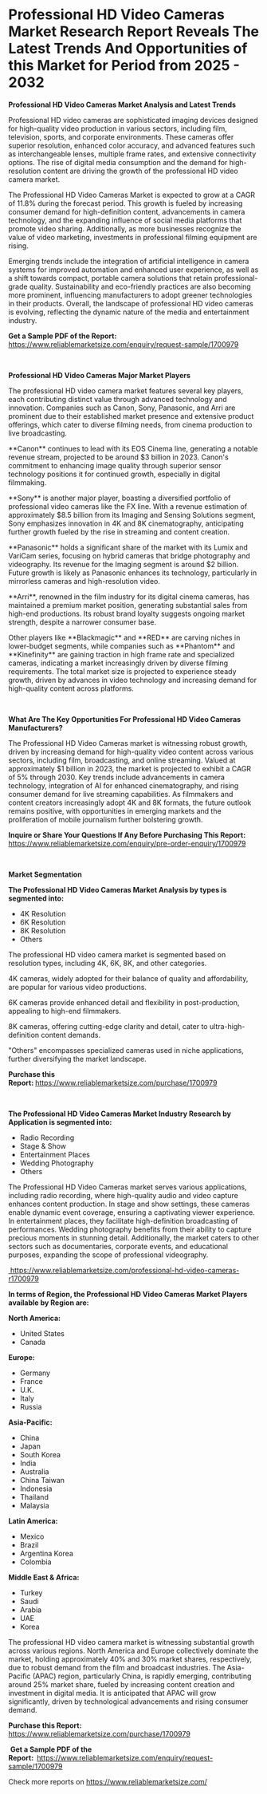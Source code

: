 <p><h1>Professional HD Video Cameras Market Research Report Reveals The Latest Trends And Opportunities of this Market for Period from 2025 - 2032</h1></p><p><strong>Professional HD Video Cameras Market Analysis and Latest Trends</strong></p>
<p><p>Professional HD video cameras are sophisticated imaging devices designed for high-quality video production in various sectors, including film, television, sports, and corporate environments. These cameras offer superior resolution, enhanced color accuracy, and advanced features such as interchangeable lenses, multiple frame rates, and extensive connectivity options. The rise of digital media consumption and the demand for high-resolution content are driving the growth of the professional HD video camera market.</p><p>The Professional HD Video Cameras Market is expected to grow at a CAGR of 11.8% during the forecast period. This growth is fueled by increasing consumer demand for high-definition content, advancements in camera technology, and the expanding influence of social media platforms that promote video sharing. Additionally, as more businesses recognize the value of video marketing, investments in professional filming equipment are rising. </p><p>Emerging trends include the integration of artificial intelligence in camera systems for improved automation and enhanced user experience, as well as a shift towards compact, portable camera solutions that retain professional-grade quality. Sustainability and eco-friendly practices are also becoming more prominent, influencing manufacturers to adopt greener technologies in their products. Overall, the landscape of professional HD video cameras is evolving, reflecting the dynamic nature of the media and entertainment industry.</p></p>
<p><strong>Get a Sample PDF of the Report:&nbsp;</strong> <a href="https://www.reliablemarketsize.com/enquiry/request-sample/1700979?utm_campaign=1901&utm_medium=2&utm_source=Github&utm_content=ia&utm_term=11022025&utm_id=professional-hd-video-cameras">https://www.reliablemarketsize.com/enquiry/request-sample/1700979</a></p>
<p>&nbsp;</p>
<p><strong>Professional HD Video Cameras Major Market Players</strong></p>
<p><p>The professional HD video camera market features several key players, each contributing distinct value through advanced technology and innovation. Companies such as Canon, Sony, Panasonic, and Arri are prominent due to their established market presence and extensive product offerings, which cater to diverse filming needs, from cinema production to live broadcasting.</p><p>**Canon** continues to lead with its EOS Cinema line, generating a notable revenue stream, projected to be around $3 billion in 2023. Canon's commitment to enhancing image quality through superior sensor technology positions it for continued growth, especially in digital filmmaking.</p><p>**Sony** is another major player, boasting a diversified portfolio of professional video cameras like the FX line. With a revenue estimation of approximately $8.5 billion from its Imaging and Sensing Solutions segment, Sony emphasizes innovation in 4K and 8K cinematography, anticipating further growth fueled by the rise in streaming and content creation.</p><p>**Panasonic** holds a significant share of the market with its Lumix and VariCam series, focusing on hybrid cameras that bridge photography and videography. Its revenue for the Imaging segment is around $2 billion. Future growth is likely as Panasonic enhances its technology, particularly in mirrorless cameras and high-resolution video.</p><p>**Arri**, renowned in the film industry for its digital cinema cameras, has maintained a premium market position, generating substantial sales from high-end productions. Its robust brand loyalty suggests ongoing market strength, despite a narrower consumer base.</p><p>Other players like **Blackmagic** and **RED** are carving niches in lower-budget segments, while companies such as **Phantom** and **Kinefinity** are gaining traction in high frame rate and specialized cameras, indicating a market increasingly driven by diverse filming requirements. The total market size is projected to experience steady growth, driven by advances in video technology and increasing demand for high-quality content across platforms.</p></p>
<p>&nbsp;</p>
<p><strong>What Are The Key Opportunities For Professional HD Video Cameras Manufacturers?</strong></p>
<p><p>The Professional HD Video Cameras market is witnessing robust growth, driven by increasing demand for high-quality video content across various sectors, including film, broadcasting, and online streaming. Valued at approximately $1 billion in 2023, the market is projected to exhibit a CAGR of 5% through 2030. Key trends include advancements in camera technology, integration of AI for enhanced cinematography, and rising consumer demand for live streaming capabilities. As filmmakers and content creators increasingly adopt 4K and 8K formats, the future outlook remains positive, with opportunities in emerging markets and the proliferation of mobile journalism further bolstering growth.</p></p>
<p><strong>Inquire or Share Your Questions If Any Before Purchasing This Report:</strong> <a href="https://www.reliablemarketsize.com/enquiry/pre-order-enquiry/1700979?utm_campaign=1901&utm_medium=2&utm_source=Github&utm_content=ia&utm_term=11022025&utm_id=professional-hd-video-cameras">https://www.reliablemarketsize.com/enquiry/pre-order-enquiry/1700979</a></p>
<p>&nbsp;</p>
<p><strong>Market Segmentation</strong></p>
<p><strong>The Professional HD Video Cameras Market Analysis by types is segmented into:</strong></p>
<p><ul><li>4K Resolution</li><li>6K Resolution</li><li>8K Resolution</li><li>Others</li></ul></p>
<p><p>The professional HD video camera market is segmented based on resolution types, including 4K, 6K, 8K, and other categories. </p><p>4K cameras, widely adopted for their balance of quality and affordability, are popular for various video productions. </p><p>6K cameras provide enhanced detail and flexibility in post-production, appealing to high-end filmmakers. </p><p>8K cameras, offering cutting-edge clarity and detail, cater to ultra-high-definition content demands. </p><p>"Others" encompasses specialized cameras used in niche applications, further diversifying the market landscape.</p></p>
<p><strong>Purchase this Report:&nbsp;</strong><a href="https://www.reliablemarketsize.com/purchase/1700979?utm_campaign=1901&utm_medium=2&utm_source=Github&utm_content=ia&utm_term=11022025&utm_id=professional-hd-video-cameras">https://www.reliablemarketsize.com/purchase/1700979</a></p>
<p>&nbsp;</p>
<p><strong>The Professional HD Video Cameras Market Industry Research by Application is segmented into:</strong></p>
<p><ul><li>Radio Recording</li><li>Stage & Show</li><li>Entertainment Places</li><li>Wedding Photography</li><li>Others</li></ul></p>
<p><p>The Professional HD Video Cameras market serves various applications, including radio recording, where high-quality audio and video capture enhances content production. In stage and show settings, these cameras enable dynamic event coverage, ensuring a captivating viewer experience. In entertainment places, they facilitate high-definition broadcasting of performances. Wedding photography benefits from their ability to capture precious moments in stunning detail. Additionally, the market caters to other sectors such as documentaries, corporate events, and educational purposes, expanding the scope of professional videography.</p></p>
<p><a href="https://www.reliablemarketsize.com/professional-hd-video-cameras-r1700979?utm_campaign=1901&utm_medium=2&utm_source=Github&utm_content=ia&utm_term=11022025&utm_id=professional-hd-video-cameras">&nbsp;https://www.reliablemarketsize.com/professional-hd-video-cameras-r1700979</a></p>
<p><strong>In terms of Region, the Professional HD Video Cameras Market Players available by Region are:</strong></p>
<p>
    <p> <strong> North America: </strong>
        <ul>
            <li>United States</li>
            <li>Canada</li>
        </ul>
        </p> 
    <p> <strong> Europe: </strong>
        <ul>
            <li>Germany</li>
            <li>France</li>
            <li>U.K.</li>
            <li>Italy</li>
            <li>Russia</li>
        </ul>
        </p> 
    <p> <strong> Asia-Pacific: </strong>
        <ul>
            <li>China</li>
            <li>Japan</li>
            <li>South Korea</li>
            <li>India</li>
            <li>Australia</li>
            <li>China Taiwan</li>
            <li>Indonesia</li>
            <li>Thailand</li>
            <li>Malaysia</li>
        </ul>
        </p> 
    <p> <strong> Latin America: </strong>
        <ul>
            <li>Mexico</li>
            <li>Brazil</li>
            <li>Argentina Korea</li>
            <li>Colombia</li>
        </ul>
        </p> 
    <p> <strong> Middle East & Africa: </strong>
        <ul>
            <li>Turkey</li>
            <li>Saudi</li>
            <li>Arabia</li>
            <li>UAE</li>
            <li>Korea</li>
        </ul>
    </p>
    </p>
<p><p>The professional HD video camera market is witnessing substantial growth across various regions. North America and Europe collectively dominate the market, holding approximately 40% and 30% market shares, respectively, due to robust demand from the film and broadcast industries. The Asia-Pacific (APAC) region, particularly China, is rapidly emerging, contributing around 25% market share, fueled by increasing content creation and investment in digital media. It is anticipated that APAC will grow significantly, driven by technological advancements and rising consumer demand.</p></p>
<p><strong>Purchase this Report: </strong><a href="https://www.reliablemarketsize.com/purchase/1700979?utm_campaign=1901&utm_medium=2&utm_source=Github&utm_content=ia&utm_term=11022025&utm_id=professional-hd-video-cameras">https://www.reliablemarketsize.com/purchase/1700979</a></p>
<p>&nbsp;<strong>Get a Sample PDF of the Report:&nbsp;&nbsp;</strong><a href="https://www.reliablemarketsize.com/enquiry/request-sample/1700979?utm_campaign=1901&utm_medium=2&utm_source=Github&utm_content=ia&utm_term=11022025&utm_id=professional-hd-video-cameras">https://www.reliablemarketsize.com/enquiry/request-sample/1700979</a></p>
<p><strong></strong></p>
<p>Check more reports on <a href="https://www.reliablemarketsize.com/?utm_campaign=1901&utm_medium=2&utm_source=Github&utm_content=ia&utm_term=11022025&utm_id=professional-hd-video-cameras">https://www.reliablemarketsize.com/</a></p>